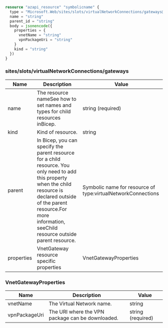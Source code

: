 ```terraform
resource "azapi_resource" "symbolicname" {
  type = "Microsoft.Web/sites/slots/virtualNetworkConnections/gateways@2022-09-01"
  name = "string"
  parent_id = "string"
  body = jsonencode({
    properties = {
      vnetName = "string"
      vpnPackageUri = "string"
    }
    kind = "string"
  })
}

```

### sites/slots/virtualNetworkConnections/gateways

| Name | Description | Value |
|-|-|-|
| name | The resource nameSee how to set names and types for child resources inBicep. | string (required) |
| kind | Kind of resource. | string |
| parent | In Bicep, you can specify the parent resource for a child resource. You only need to add this property when the child resource is declared outside of the parent resource.For more information, seeChild resource outside parent resource. | Symbolic name for resource of type:virtualNetworkConnections |
| properties | VnetGateway resource specific properties | VnetGatewayProperties |


### VnetGatewayProperties

| Name | Description | Value |
|-|-|-|
| vnetName | The Virtual Network name. | string |
| vpnPackageUri | The URI where the VPN package can be downloaded. | string (required) |


